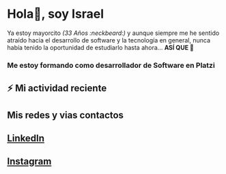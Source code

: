 # Hola👋, soy Israel

Ya estoy mayorcito _(33 Años :neckbeard:)_ y aunque siempre me he sentido atraído hacia el desarrollo de software y la tecnología en general, nunca había tenido la oportunidad de estudiarlo hasta ahora... **ASÍ QUE :metal:**

### Me estoy formando como desarrollador de Software en Platzi

## :zap: Mi actividad reciente
<!--RECENT_ACTIVITY:start-->
<!-- RECENT_ACTIVITY:last_update -->

## Mis redes y vias contactos

## [LinkedIn](https://www.linkedin.com/in/israelmedive/)
## [Instagram](https://www.instagram.com/isrameve_/)
